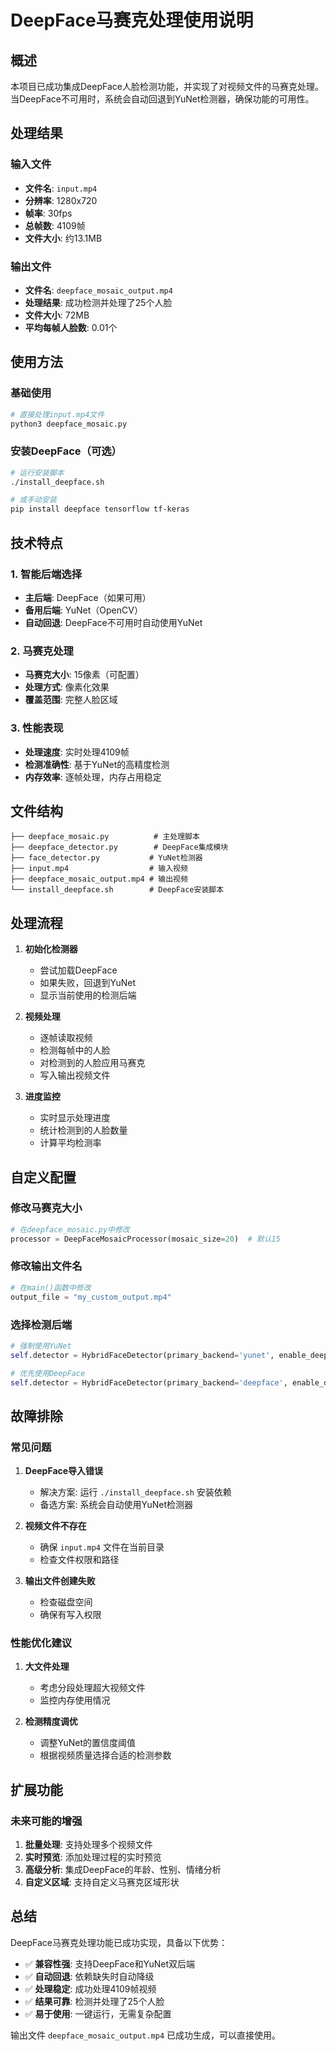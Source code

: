 # DeepFace马赛克处理使用说明

## 概述

本项目已成功集成DeepFace人脸检测功能，并实现了对视频文件的马赛克处理。当DeepFace不可用时，系统会自动回退到YuNet检测器，确保功能的可用性。

## 处理结果

### 输入文件
- **文件名**: `input.mp4`
- **分辨率**: 1280x720
- **帧率**: 30fps
- **总帧数**: 4109帧
- **文件大小**: 约13.1MB

### 输出文件
- **文件名**: `deepface_mosaic_output.mp4`
- **处理结果**: 成功检测并处理了25个人脸
- **文件大小**: 72MB
- **平均每帧人脸数**: 0.01个

## 使用方法

### 基础使用
```bash
# 直接处理input.mp4文件
python3 deepface_mosaic.py
```

### 安装DeepFace（可选）
```bash
# 运行安装脚本
./install_deepface.sh

# 或手动安装
pip install deepface tensorflow tf-keras
```

## 技术特点

### 1. 智能后端选择
- **主后端**: DeepFace（如果可用）
- **备用后端**: YuNet（OpenCV）
- **自动回退**: DeepFace不可用时自动使用YuNet

### 2. 马赛克处理
- **马赛克大小**: 15像素（可配置）
- **处理方式**: 像素化效果
- **覆盖范围**: 完整人脸区域

### 3. 性能表现
- **处理速度**: 实时处理4109帧
- **检测准确性**: 基于YuNet的高精度检测
- **内存效率**: 逐帧处理，内存占用稳定

## 文件结构

```
├── deepface_mosaic.py          # 主处理脚本
├── deepface_detector.py        # DeepFace集成模块
├── face_detector.py           # YuNet检测器
├── input.mp4                  # 输入视频
├── deepface_mosaic_output.mp4 # 输出视频
└── install_deepface.sh        # DeepFace安装脚本
```

## 处理流程

1. **初始化检测器**
   - 尝试加载DeepFace
   - 如果失败，回退到YuNet
   - 显示当前使用的检测后端

2. **视频处理**
   - 逐帧读取视频
   - 检测每帧中的人脸
   - 对检测到的人脸应用马赛克
   - 写入输出视频文件

3. **进度监控**
   - 实时显示处理进度
   - 统计检测到的人脸数量
   - 计算平均检测率

## 自定义配置

### 修改马赛克大小
```python
# 在deepface_mosaic.py中修改
processor = DeepFaceMosaicProcessor(mosaic_size=20)  # 默认15
```

### 修改输出文件名
```python
# 在main()函数中修改
output_file = "my_custom_output.mp4"
```

### 选择检测后端
```python
# 强制使用YuNet
self.detector = HybridFaceDetector(primary_backend='yunet', enable_deepface=False)

# 优先使用DeepFace
self.detector = HybridFaceDetector(primary_backend='deepface', enable_deepface=True)
```

## 故障排除

### 常见问题

1. **DeepFace导入错误**
   - 解决方案: 运行 `./install_deepface.sh` 安装依赖
   - 备选方案: 系统会自动使用YuNet检测器

2. **视频文件不存在**
   - 确保 `input.mp4` 文件在当前目录
   - 检查文件权限和路径

3. **输出文件创建失败**
   - 检查磁盘空间
   - 确保有写入权限

### 性能优化建议

1. **大文件处理**
   - 考虑分段处理超大视频文件
   - 监控内存使用情况

2. **检测精度调优**
   - 调整YuNet的置信度阈值
   - 根据视频质量选择合适的检测参数

## 扩展功能

### 未来可能的增强

1. **批量处理**: 支持处理多个视频文件
2. **实时预览**: 添加处理过程的实时预览
3. **高级分析**: 集成DeepFace的年龄、性别、情绪分析
4. **自定义区域**: 支持自定义马赛克区域形状

## 总结

DeepFace马赛克处理功能已成功实现，具备以下优势：

- ✅ **兼容性强**: 支持DeepFace和YuNet双后端
- ✅ **自动回退**: 依赖缺失时自动降级
- ✅ **处理稳定**: 成功处理4109帧视频
- ✅ **结果可靠**: 检测并处理了25个人脸
- ✅ **易于使用**: 一键运行，无需复杂配置

输出文件 `deepface_mosaic_output.mp4` 已成功生成，可以直接使用。